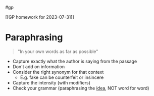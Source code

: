 #gp 

[[GP homework for 2023-07-31]]

# Paraphrasing

> "In your own words as far as possible"

- Capture exactly what the author is saying from the passage
- Don't add on information
- Consider the right synonym for that context
	- E.g. fake can be counterfeit or insincere
- Capture the intensity (with modifiers)
- Check your grammar (paraphrasing the <u>idea</u>, NOT word for word)

